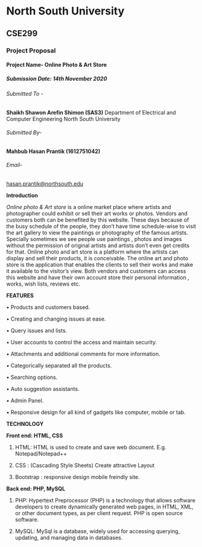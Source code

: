 # North South University
## CSE299
### Project Proposal
#### Project Name- Online Photo & Art Store
##### Submission Date: 14th November 2020
###### Submitted To - 
**Shaikh Shawon Arefin Shimon (SAS3)**
Department of Electrical and Computer Engineering
North South University
###### Submitted By-
**Mahbub Hasan Prantik (1612751042)**
###### Email-
[hasan.prantik@northsouth.edu](https://hasan.prantik@northsouth.edu)





**Introduction**

*Online photo & Art store* is a online market place where artists and photographer could exhibit or sell their art works or photos. Vendors and customers both can be benefited by this website. These days because of the busy schedule of the people, they don’t have time schedule-wise to visit the art gallery to view the paintings or photography of the famous artists. Specially sometimes we see people use paintings , photos and images without the permission of original artists and artists don’t even get credits for that. Online photo and art store is a platform where the artists can display and sell their products, it is conceivable. The online art and photo store is the application that enables the clients to sell their works and make it available to the visitor’s view.
Both vendors and customers can access this website and have their own account store their personal information , works, wish lists, reviews etc. 

 **FEATURES**
 
•	Products and customers based.

•	Creating and changing issues at ease.

•	Query issues and lists.

•	User accounts to control the access and maintain security.

•	Attachments and additional comments for more information.

•	Categorically separated all the products.

•	Searching options.

•	Auto suggestion assistants.

•	Admin Panel.

•	Responsive design for all kind of gadgets like computer, mobile or tab.

**TECHNOLOGY**

**Front end: HTML, CSS**

1.	HTML: HTML is used to create and save web document. E.g. Notepad/Notepad++

2.	CSS : (Cascading Style Sheets) Create attractive Layout

3.	Bootstrap : responsive design mobile freindly site.

**Back end: PHP, MySQL**

1.	PHP: Hypertext Preprocessor (PHP) is a technology that allows software developers to create dynamically generated web pages, in HTML, XML, or other document types, as per client request. PHP is open source software.

2.   MySQL: MySql is a database, widely used for accessing querying, updating, and      managing data in databases.



